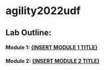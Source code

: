 # agility2022udf

## Lab Outline:

#### Module 1: [{INSERT MODULE 1 TITLE}](module1/readme.md) 

#### Module 2: [{INSERT MODULE 2 TITLE}](module2/readme.md) 
